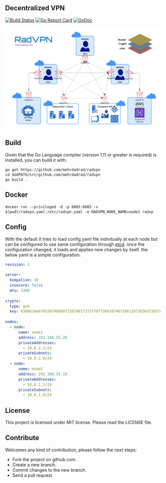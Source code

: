 ## Decentralized VPN
[![Build Status](https://travis-ci.org/mehrdadrad/radvpn.svg?branch=master)](https://travis-ci.org/mehrdadrad/radvpn) 
[![Go Report Card](https://goreportcard.com/badge/github.com/mehrdadrad/radvpn)](https://goreportcard.com/report/github.com/mehrdadrad/radvpn)
[![GoDoc](https://godoc.org/github.com/mehrdadrad/radvpn?status.svg)](https://godoc.org/github.com/mehrdadrad/radvpn)

![Alt text](/docs/imgs/radvpn.png?raw=true "radvpn")

## Build
Given that the Go Language compiler (version 1.11 or greater is required) is installed, you can build it with:
```
go get https://github.com/mehrdadrad/radvpn
cd $GOPATH/src/github.com/mehrdadrad/radvpn
go build .
```

## Docker
```
docker run --privileged -d -p 8085:8085 -v $(pwd)/radvpn.yaml:/etc/radvpn.yaml -e RADVPN_NODE_NAME=node1 radvp
```

## Config
With the default it tries to load config.yaml file indivitually at each node but can be configured to use same configuration through [etcd](https://github.com/etcd-io/etcd). once the configuration changed, it loads and applies new changes by itself. the below yaml is a simple configuration.
```yaml
revision: 1

server:
  keepalive: 10
  insecure: false
  mtu: 1300

crypto:
  type: gcm
  key: 6368616e676520746869732070617373776f726420746f206120736563726574

nodes:
  - node:
      name: node1
      address: 192.168.55.20
      privateAddresses:
        - 10.0.2.1/24
      privateSubnets:
        - 10.0.2.0/24
  - node:
      name: node2
      address: 192.168.55.10
      privateAddresses:
        - 10.0.1.1/24
      privateSubnets:
        - 10.0.1.0/24        
```

## License
This project is licensed under MIT license. Please read the LICENSE file.

## Contribute
Welcomes any kind of contribution, please follow the next steps:

- Fork the project on github.com.
- Create a new branch.
- Commit changes to the new branch.
- Send a pull request.

